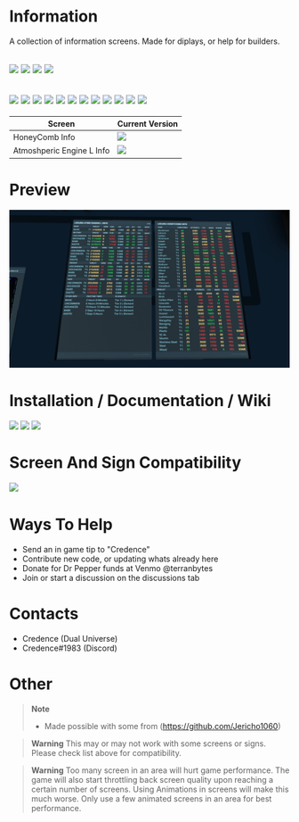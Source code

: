 # Information
 A collection of information screens. Made for diplays, or help for builders. 

[![](https://img.shields.io/badge/DU-1.1.2-green?style=for-the-badge&logo=steam)](https://store.steampowered.com/app/2000270/Dual_Universe/)
[![](https://img.shields.io/badge/CODE-LUA-purple?style=for-the-badge&logo=lua)](#)
[![](https://img.shields.io/badge/Maintained-YES-green?style=for-the-badge)](#)
![](https://komarev.com/ghpvc/?username=DU-Locura-Information-Screens&style=for-the-badge)
---
[![](https://img.shields.io/github/issues/locuradu/DU-Locura-Information-Screens?style=flat-square&label=ISSUES)](#)
[![](https://img.shields.io/github/issues-closed/locuradu/DU-Locura-Information-Screens?style=flat-square&label=ISSUES)](#)
[![](https://img.shields.io/github/watchers/locuradu/DU-Locura-Information-Screens?style=flat-square&label=WATCHERS)](#)
[![](https://img.shields.io/github/stars/locuradu/DU-Locura-Information-Screens?style=flat-square&label=STARS)](#)
[![](https://img.shields.io/github/forks/locuradu/DU-Locura-Information-Screens?style=flat-square&label=FORKS)](#)
[![](https://img.shields.io/github/commit-activity/m/locuradu/DU-Locura-Information-Screens?style=flat-square&label=COMMIT%20ACTIVITY)](#)
[![](https://img.shields.io/github/discussions/locuradu/DU-Locura-Information-Screens?label=DISCUSSIONS&style=flat-square)](#)
[![](https://img.shields.io/github/last-commit/locuradu/DU-Locura-Information-Screens?label=LAST%20COMMIT&style=flat-square)](#)
[![](https://img.shields.io/github/contributors/locuradu/DU-Locura-Information-Screens?label=CONTRIBUTORS&style=flat-square)](#)
[![](https://img.shields.io/github/releases/locuradu/DU-Locura-Information-Screens?label=RELEASES&style=flat-square)](#)
[![](https://img.shields.io/github/repo-size/LocuraDU/DU-Locura-Information-Screens?label=REPO%20SIZE&style=flat-square)](#)
[![](https://img.shields.io/github/license/LocuraDU/DU-Locura-Information-Screens?label=LICENSE&style=flat-square)](#)
---
| Screen  | Current Version |
| ------------- | ------------- |
|HoneyComb Info|[![](https://img.shields.io/badge/VERSION-v1.1-green?style=for-the-badge)](#)|
|Atmoshperic Engine L Info|[![](https://img.shields.io/badge/VERSION-v1.0-green?style=for-the-badge)](#)|

# Preview
![](images/20230213045930_1.jpg)

# Installation / Documentation / Wiki
[![](https://img.shields.io/badge/Wiki-Changelog-yellow?style=for-the-badge)](https://github.com/LocuraDU/DU-Locura-Information-Screens/wiki/Changelog)
[![](https://img.shields.io/badge/Wiki-Installation-informational?style=for-the-badge)](https://github.com/LocuraDU/DU-Locura-Information-Screens/wiki/Installation)
[![](https://img.shields.io/badge/Wiki-Usage-informational?style=for-the-badge)](https://github.com/LocuraDU/DU-Locura-Information-Screens/wiki/Usage)

# Screen And Sign Compatibility
[![](https://img.shields.io/badge/Wiki-Screen%20And%20Sign%20Compatibility-informational?style=for-the-badge)](https://github.com/LocuraDU/DU-Locura-Information-Screens/wiki/Screen-And-Sign-Compatibility)

# Ways To Help
- Send an in game tip to "Credence"
- Contribute new code, or updating whats already here
- Donate for Dr Pepper funds at Venmo @terranbytes
- Join or start a discussion on the discussions tab

# Contacts
- Credence (Dual Universe)
- Credence#1983 (Discord)

# Other
> **Note**
> - Made possible with some from (https://github.com/Jericho1060)

> **Warning**
> This may or may not work with some screens or signs. Please check list above for compatibility.

> **Warning**
> Too many screen in an area will hurt game performance. The game will also start throttling back screen quality upon reaching a certain number of screens. Using Animations in screens will make this much worse. Only use a few animated screens in an area for best performance.
